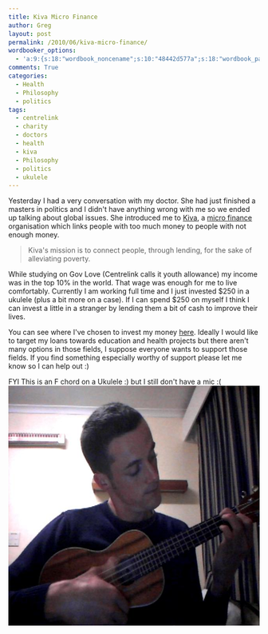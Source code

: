 ```yaml
---
title: Kiva Micro Finance
author: Greg
layout: post
permalink: /2010/06/kiva-micro-finance/
wordbooker_options:
  - 'a:9:{s:18:"wordbook_noncename";s:10:"48442d577a";s:18:"wordbook_page_post";s:4:"-100";s:18:"wordbook_orandpage";s:1:"2";s:23:"wordbook_default_author";s:1:"2";s:23:"wordbook_extract_length";s:3:"256";s:19:"wordbook_actionlink";s:3:"300";s:18:"wordbook_attribute";s:31:"Posted a new post on their blog";s:29:"wordbooker_status_update_text";s:35:": New blog post :  %title% - %link%";s:20:"wordbook_comment_get";s:2:"on";}'
comments: True
categories:
  - Health
  - Philosophy
  - politics
tags:
  - centrelink
  - charity
  - doctors
  - health
  - kiva
  - Philosophy
  - politics
  - ukulele
---
```

Yesterday I had a very conversation with my doctor. She had just finished a masters in politics and I didn't have anything wrong with me so we ended up talking about global issues. She introduced me to [Kiva][1], a [micro finance][2] organisation which links people with too much money to people with not enough money.

> Kiva's mission is to connect people, through lending, for the sake of alleviating poverty.

While studying on Gov Love (Centrelink calls it youth allowance) my income was in the top 10% in the world. That wage was enough for me to live comfortably. Currently I am working full time and I just invested $250 in a ukulele (plus a bit more on a case). If I can spend $250 on myself I think I can invest a little in a stranger by lending them a bit of cash to improve their lives.

You can see where I've chosen to invest my money [here][3]. Ideally I would like to target my loans towards education and health projects but there aren't many options in those fields, I suppose everyone wants to support those fields. If you find something especially worthy of support please let me know so I can help out :)

FYI This is an F chord on a Ukulele :) but I still don't have a mic :(  
[<img class="aligncenter size-full wp-image-438" title="F chord" src="/wp-content/uploads/2010/06/2010-06-29-213650.jpg" alt="" width="640" height="480" />][4]

 [1]: https://www.kiva.org
 [2]: https://en.wikipedia.org/wiki/Micro_finance
 [3]: https://www.kiva.org/lender/gregology
 [4]: /wp-content/uploads/2010/06/2010-06-29-213650.jpg
